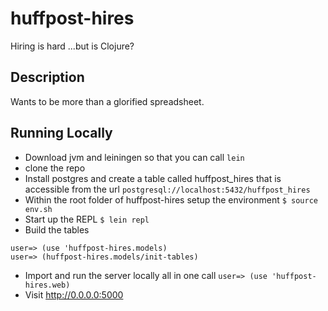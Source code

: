 huffpost-hires
==============

Hiring is hard ...but is Clojure?

Description
----
Wants to be more than a glorified spreadsheet.

Running Locally
----

* Download jvm and leiningen so that you can call ```lein```
* clone the repo
* Install postgres and create a table called huffpost_hires that is accessible from the url ```postgresql://localhost:5432/huffpost_hires```
* Within the root folder of huffpost-hires setup the environment ```$ source env.sh```
* Start up the REPL ```$ lein repl```
* Build the tables

```
user=> (use 'huffpost-hires.models)
user=> (huffpost-hires.models/init-tables)
```

* Import and run the server locally all in one call ```user=> (use 'huffpost-hires.web)```
* Visit <http://0.0.0.0:5000>